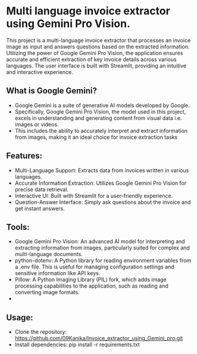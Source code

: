 # Multi language invoice extractor using Gemini Pro Vision.
This project is a multi-language invoice extractor that processes an invoice image as input and answers questions based on the extracted information. Utilizing the power of Google Gemini Pro Vision, the application ensures accurate and efficient extraction of key invoice details across various languages. The user interface is built with Streamlit, providing an intuitive and interactive experience.

## What is Google Gemini?
* Google Gemini is a suite of generative AI models developed by Google. 
* Specifically, Google Gemini Pro Vision, the model used in this project, excels in understanding and generating content from visual data i.e. images or videos.
* This includes the ability to accurately interpret and extract information from images, making it an ideal choice for invoice extraction tasks

## Features:
* Multi-Language Support: Extracts data from invoices written in various languages.
* Accurate Information Extraction: Utilizes Google Gemini Pro Vision for precise data retrieval.
* Interactive UI: Built with Streamlit for a user-friendly experience.
* Question-Answer Interface: Simply ask questions about the invoice and get instant answers.

## Tools:
* Google Gemini Pro Vision: An advanced AI model for interpreting and extracting information from images, particularly suited for complex and multi-language documents.
* python-dotenv: A Python library for reading environment variables from a .env file. This is useful for managing configuration settings and sensitive information like API keys.
* Pillow: A Python Imaging Library (PIL) fork, which adds image processing capabilities to the application, such as reading and converting image formats.
* 
## Usage:
* Clone the repository: https://github.com/09Kanika/Invoice_extractor_using_Gemini_pro.git
* Install dependencies: pip install -r requirements.txt


